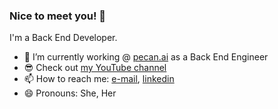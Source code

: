 ### Nice to meet you! 👋

I'm a Back End Developer.

- 🔭 I’m currently working @ [pecan.ai](https://www.pecan.ai/) as a Back End Engineer
- 😎 Check out [my YouTube channel](https://www.youtube.com/channel/UCgCXsh9yyBZbWVc9uBI8Ffg)
- 📫 How to reach me: [e-mail](mailto:hilla.sh@gmail.com), [linkedin](https://www.linkedin.com/in/hillash/)
- 😄 Pronouns: She, Her

